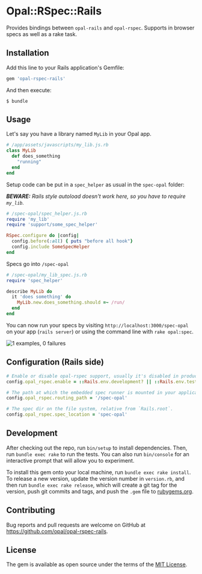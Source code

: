 # Opal::RSpec::Rails

Provides bindings between `opal-rails` and `opal-rspec`.
Supports in browser specs as well as a rake task.

## Installation

Add this line to your Rails application's Gemfile:

```ruby
gem 'opal-rspec-rails'
```

And then execute:

    $ bundle


## Usage

Let's say you have a library named `MyLib` in your Opal app.

```ruby
# /app/assets/javascripts/my_lib.js.rb
class MyLib
  def does_something
    "running"
  end
end
```

Setup code can be put in a `spec_helper` as usual in the `spec-opal` folder:

_**BEWARE:** Rails style autoload doesn't work here, so you have to require `my_lib`._

```ruby
# /spec-opal/spec_helper.js.rb
require 'my_lib'
require 'support/some_spec_helper'

RSpec.configure do |config|
  config.before(:all) { puts "before all hook"}
  config.include SomeSpecHelper
end
```

Specs go into `/spec-opal`

```ruby
# /spec-opal/my_lib_spec.js.rb
require 'spec_helper'

describe MyLib do
  it 'does something' do
    MyLib.new.does_something.should =~ /run/
  end
end
```

You can now run your specs by visiting `http://localhost:3000/spec-opal` on your app (`rails server`) or using the command line with `rake opal:spec`.

![1 examples, 0 failures](http://cl.ly/2j0N0R0C1c1f/Screen%20Shot%202016-01-02%20at%2000.26.43.png)


## Configuration (Rails side)

```ruby
# Enable or disable opal-rspec support, usually it's disabled in production.
config.opal_rspec.enable = ::Rails.env.development? || ::Rails.env.test?

# The path at which the embedded spec runner is mounted in your application.
config.opal_rspec.routing_path = '/spec-opal'

# The spec dir on the file system, relative from `Rails.root`.
config.opal_rspec.spec_location = 'spec-opal'
```


## Development

After checking out the repo, run `bin/setup` to install dependencies. Then, run `bundle exec rake` to run the tests. You can also run `bin/console` for an interactive prompt that will allow you to experiment.

To install this gem onto your local machine, run `bundle exec rake install`. To release a new version, update the version number in `version.rb`, and then run `bundle exec rake release`, which will create a git tag for the version, push git commits and tags, and push the `.gem` file to [rubygems.org](https://rubygems.org).


## Contributing

Bug reports and pull requests are welcome on GitHub at https://github.com/opal/opal-rspec-rails.


## License

The gem is available as open source under the terms of the [MIT License](http://opensource.org/licenses/MIT).

